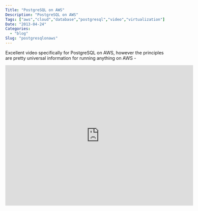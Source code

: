 ```yaml
---
Title: "PostgreSQL on AWS"
Description: "PostgreSQL on AWS"
Tags: ["aws","cloud","database","postgresql","video","virtualization"]
Date: "2013-04-24"
Categories:
  - "blog"
Slug: "postgresqlonaws"
---
```

<p>Excellent video specifically for PostgreSQL on AWS, however the principles are pretty universal information for running anything on AWS -</p><p><iframe width="590" height="443" src="http://www.youtube.com/embed/2fHRX-u1X4A?feature=oembed" frameborder="0" allowfullscreen></iframe></p>
